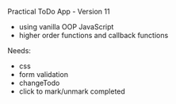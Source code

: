 Practical ToDo App - Version 11

- using vanilla OOP JavaScript
- higher order functions and callback functions

Needs:
- css
- form validation
- changeTodo
- click to mark/unmark completed